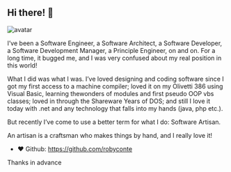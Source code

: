 ## Hi there! 👋

<img class="avatar" src='https://avataaars.io/?avatarStyle=Circle&topType=ShortHairShortCurly&accessoriesType=Blank&hairColor=Black&facialHairType=Blank&clotheType=Hoodie&clotheColor=Blue03&eyeType=Default&eyebrowType=UpDown&mouthType=Smile&skinColor=Light' alt="avatar">

I’ve been a Software Engineer, a Software Architect, a Software Developer, a Software Development Manager, a Principle Engineer, on and on. For a long time, it bugged me, and I was very confused about my real position in this world!

What I did was what I was. I’ve loved designing and coding software since I got my first access to a machine compiler; loved it on my Olivetti 386 using Visual Basic, learning thewonders of modules and first pseudo OOP vbs classes; loved in through the Shareware Years of DOS; and still I love it today with .net and any technology that falls into my hands (java, php etc.).

But recently I’ve come to use a better term for what I do: Software Artisan.

An artisan is a craftsman who makes things by hand, and I really love it!

- ❤️ Github: https://github.com/robyconte

Thanks in advance
